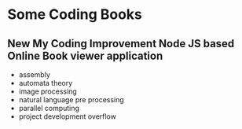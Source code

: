 # Some Coding Books

## New My Coding Improvement Node JS based Online Book viewer application

*  assembly
*  automata theory
*  image processing
*  natural language pre processing
*  parallel computing
*  project development overflow 
  
